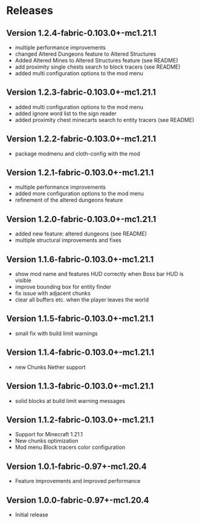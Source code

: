 Releases
===

Version 1.2.4-fabric-0.103.0+-mc1.21.1
---
- multiple performance improvements
- changed Altered Dungeons feature to Altered Structures
- Added Altered Mines to Altered Structures feature (see README)
- add proximity single chests search to block tracers (see README)
- added multi configuration options to the mod menu

Version 1.2.3-fabric-0.103.0+-mc1.21.1
---
- added multi configuration options to the mod menu
- added ignore word list to the sign reader
- added proximity chest minecarts search to entity tracers (see README)

Version 1.2.2-fabric-0.103.0+-mc1.21.1
---
- package modmenu and cloth-config with the mod

Version 1.2.1-fabric-0.103.0+-mc1.21.1
---
- multiple performance improvements
- added more configuration options to the mod menu
- refinement of the altered dungeons feature

Version 1.2.0-fabric-0.103.0+-mc1.21.1
---
- added new feature: altered dungeons (see README)
- multiple structural improvements and fixes

Version 1.1.6-fabric-0.103.0+-mc1.21.1
---
- show mod name and features HUD correctly when Boss bar HUD is visible
- improve bounding box for entity finder
- fix issue with adjacent chunks
- clear all buffers etc. when the player leaves the world

Version 1.1.5-fabric-0.103.0+-mc1.21.1
---
- small fix with build limit warnings

Version 1.1.4-fabric-0.103.0+-mc1.21.1
---
- new Chunks Nether support

Version 1.1.3-fabric-0.103.0+-mc1.21.1
---
- solid blocks at build limit warning messages

Version 1.1.2-fabric-0.103.0+-mc1.21.1
---
- Support for Minecraft 1.21.1
- New chunks optimization
- Mod menu Block tracers color configuration

Version 1.0.1-fabric-0.97+-mc1.20.4
---
- Feature improvements and improved performance

Version 1.0.0-fabric-0.97+-mc1.20.4
---
- Initial release
